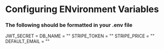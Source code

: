 # Configuring ENvironment Variables
### The following should be formatted in your .env file
JWT_SECRET =
DB_NAME = ""
STRIPE_TOKEN = ""
STRIPE_PRICE = ""
DEFAULT_EMAIL = ""
